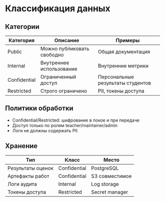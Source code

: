# Классификация данных

## Категории
| Категория | Описание | Примеры |
|----------|----------|---------|
| Public | Можно публиковать свободно | Общая документация |
| Internal | Внутреннее использование | Внутренние метрики |
| Confidential | Ограниченный доступ | Персональные результаты студентов |
| Restricted | Строго ограничено | PII, токены доступа |

## Политики обработки
- Confidential/Restricted: шифрование в покое и при передаче
- Доступ только по ролям teacher/maintainer/admin
- Логи не должны содержать PII

## Хранение
| Тип | Класс | Место |
|-----|-------|------|
| Результаты оценок | Confidential | PostgreSQL |
| Артефакты работ | Confidential | S3 совместимое |
| Логи аудита | Internal | Log storage |
| Токены доступа | Restricted | Secret manager |
